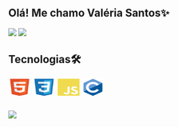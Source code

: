 ## Olá! Me chamo Valéria Santos✨

<div>
  <a href="https://www.linkedin.com/in/valeriasantos4" target="_blank"><img src="https://img.shields.io/badge/-LinkedIn-%230077B5?style=for-the-badge&logo=linkedin&logoColor=white" target="_blank"></a>
  <a href = "mailto:santosvaleriav4@gmail.com"><img src="https://img.shields.io/badge/-Gmail-%23333?style=for-the-badge&logo=gmail&logoColor=white" target="_blank"></a> 
</div>

## Tecnologias🛠️

<div style="display: inline_block">
  <img align="center" alt="HTML" height="35" width="45" src="https://raw.githubusercontent.com/devicons/devicon/master/icons/html5/html5-original.svg">
  <img align="center" alt="CSS" height="35" width="45" src="https://raw.githubusercontent.com/devicons/devicon/master/icons/css3/css3-original.svg">
  <img align="center" alt="Javascript" height="35" width="45" src="https://raw.githubusercontent.com/devicons/devicon/master/icons/javascript/javascript-plain.svg">
  <img align="center" alt="C" height="35" width="45" src="https://raw.githubusercontent.com/devicons/devicon/master/icons/c/c-original.svg">
</div>

##
<div>
  <img height="180em" src="https://github-readme-stats.vercel.app/api?username=valeriaa4&show_icons=true&theme=dracula">
</div>

